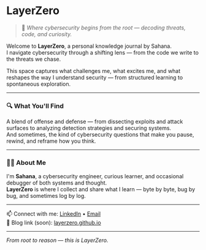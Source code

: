 # LayerZero

> 🧠 *Where cybersecurity begins from the root — decoding threats, code, and curiosity.*

Welcome to **LayerZero**, a personal knowledge journal by Sahana.  
I navigate cybersecurity through a shifting lens — from the code we write to the threats we chase.

This space captures what challenges me, what excites me, and what reshapes the way I understand security — from structured learning to spontaneous exploration.

---

### 🔍 What You'll Find

A blend of offense and defense — from dissecting exploits and attack surfaces to analyzing detection strategies and securing systems.  
And sometimes, the kind of cybersecurity questions that make you pause, rewind, and reframe how you think.

---

### 👩‍💻 About Me

I'm **Sahana**, a cybersecurity engineer, curious learner, and occasional debugger of both systems and thought.  
**LayerZero** is where I collect and share what I learn — byte by byte, bug by bug, and sometimes log by log.

---

📫 Connect with me: [LinkedIn](https://www.linkedin.com/in/sahananmurthy/) • [Email](mailto:sahanamurthy2010@gmail.com)  
🔗 Blog link (soon): [layerzero.github.io](https://sahana-n-murthy.github.io/LayerZero/)

---

*From root to reason — this is LayerZero.*

